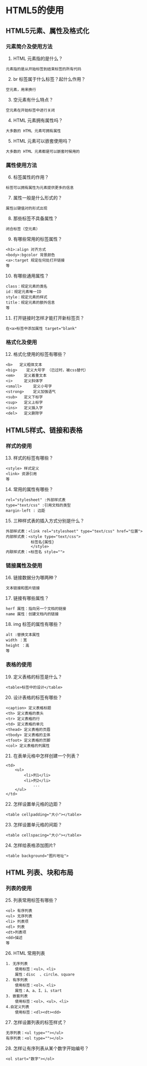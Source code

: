 # HTML5的使用
## HTML5元素、属性及格式化
### 元素简介及使用方法
1. HTML 元素指的是什么？
```
元素指的是从开始标签到结束标签的所有代码
```
2. br 标签属于什么标签？起什么作用？
```
空元素，用来换行
```
3. 空元素有什么特点？
```
空元素在开始标签中进行关闭
```
4. HTML 元素拥有属性吗？
```
大多数的 HTML 元素可拥有属性
```
5. HTML 元素可以嵌套使用吗？
```
大多数的 HTML 元素都是可以嵌套时候用的
```
### 属性使用方法
6. 标签属性的作用？
```
标签可以拥有属性为元素提供更多的信息
```
7. 属性一般是什么形式的？
```
属性以键值对的形式出现
```
8. 那些标签不具备属性？
```
闭合标签（空元素）
```
9. 有哪些常用的标签属性？
```
<h1>:align 对齐方式
<body>:bgcolor 背景颜色
<a>:target 规定在何处打开链接
等
```
10. 有哪些通用属性？
```
class：规定元素的类名
id：规定元素唯一ID
style：规定元素的样式
title：规定元素的额外信息
等
```
11. 打开链接时怎样才能打开新标签页？
```
在<a>标签中添加属性 target="blank"
```
### 格式化及使用
12. 格式化使用的标签有哪些？
```
<b>   定义粗体文本
<big>    定义大号字 （已过时，被css替代）
<em>    定义着重文本
<i>		定义斜体字
<small>		定义小号字
<strong>	定义加强语气
<sub>	定义下标字
<sup>	定义上标字
<ins>	定义插入字
<del>	定义删除字
```
## HTML5样式、链接和表格
### 样式的使用
13. 样式的标签有哪些？
```
<style> 样式定义
<link> 资源引用
等
```
14. 常用的属性有哪些？
```
rel="stylesheet" :外部样式表
type="text/css" :引用文档的类型
margin-left : 边距
```
15. 三种样式表的插入方式分别是什么？
```
外部样式表：<link rel="stylesheet" type="text/css" href="位置">
内部样式表：<style type="text/css">
		   标签名{属性}
		   </style>
内联样式表：<标签名 style="">
```

### 链接属性及使用
16. 链接数据分为哪两种？
```
文本链接和图片链接
```
17. 链接有哪些属性？
```
herf 属性：指向另一个文档的链接
name 属性：创建文档内的链接
```
18. img 标签的属性有哪些？
```
alt :替换文本属性
width ：宽
height ：高
等
```
### 表格的使用
19. 定义表格的标签是什么？
```
<table>标签中的设计</table>
```
20. 设计表格的标签有哪些？
```
<caption> 定义表格标题
<th> 定义表格的表头
<tr> 定义表格的行
<td> 定义表格的单元
<thead> 定义表格的页眉
<tbody> 定义表格的主体
<tfoot> 定义表格的页脚
<col> 定义表格的列属性
```
21.  在表单元格中怎样创建一个列表？
```
<td>
	<ul>
		<li>列1</li>
		<li>列2</li>
			...
	</ul>
</td>
```
22. 怎样设置单元格的边距？
```
<table cellpadding="大小"></table>
```
23. 怎样设置单元格的间距？
```
<table cellspacing="大小"></table>
```
24. 怎样给表格添加图片?
```
<table background="图片地址">
```
## HTML 列表、块和布局 
### 列表的使用
25. 列表常用标签有哪些？
```
<ol> 有序列表
<ul> 无序列表
<li> 列表项
<dl> 列表
<dt>列表项
<dd>描述
等
```
26. HTML 常用列表
```
1. 无序列表
	使用标签：<ul>、<li>
	属性：disc  、circle、square
2. 有序列表
	使用标签：<ol>、<li>
	属性：A、a、I、i、start
3. 嵌套列表
	使用标签：<ol>、<ul>、<li>
4.自定义列表
	使用标签：<dl><dt><dd>
```
27. 怎样设置列表的标签样式？
```
无序列表：<ul type=""></ul>
有序列表：<ol type=""></ol>
```
28. 怎样让有序列表从某个数字开始编号？
```
<ol start="数字"></ol>
```
